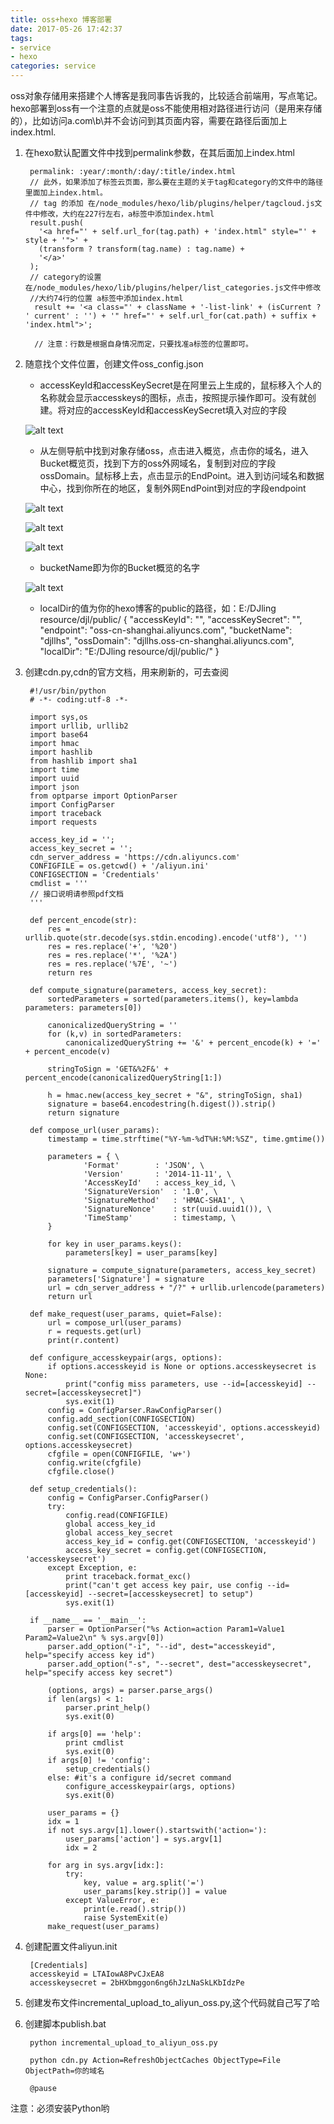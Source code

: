 ```yaml
---
title: oss+hexo 博客部署
date: 2017-05-26 17:42:37
tags:
- service
- hexo
categories: service
---
```

oss对象存储用来搭建个人博客是我同事告诉我的，比较适合前端用，写点笔记。hexo部署到oss有一个注意的点就是oss不能使用相对路径进行访问（是用来存储的），比如访问a.com\b\并不会访问到其页面内容，需要在路径后面加上index.html.
<!--- more --->

1. 在hexo默认配置文件中找到permalink参数，在其后面加上index.html

        permalink: :year/:month/:day/:title/index.html
        // 此外，如果添加了标签云页面，那么要在主题的关于tag和category的文件中的路径里面加上index.html。
        // tag 的添加 在/node_modules/hexo/lib/plugins/helper/tagcloud.js文件中修改，大约在227行左右，a标签中添加index.html
        result.push(
          '<a href="' + self.url_for(tag.path) + 'index.html" style="' + style + '">' +
          (transform ? transform(tag.name) : tag.name) +
          '</a>'
        );
        // category的设置 在/node_modules/hexo/lib/plugins/helper/list_categories.js文件中修改
        //大约74行的位置 a标签中添加index.html
         result += '<a class="' + className + '-list-link' + (isCurrent ? ' current' : '') + '" href="' + self.url_for(cat.path) + suffix + 'index.html">';

         // 注意：行数是根据自身情况而定，只要找准a标签的位置即可。

2. 随意找个文件位置，创建文件oss_config.json

    + accessKeyId和accessKeySecret是在阿里云上生成的，鼠标移入个人的名称就会显示accesskeys的图标，点击，按照提示操作即可。没有就创建。将对应的accessKeyId和accessKeySecret填入对应的字段

    ![alt text](/images/1.png)

    + 从左侧导航中找到对象存储oss，点击进入概览，点击你的域名，进入Bucket概览页，找到下方的oss外网域名，复制到对应的字段ossDomain。鼠标移上去，点击显示的EndPoint。进入到访问域名和数据中心，找到你所在的地区，复制外网EndPoint到对应的字段endpoint

    ![alt text](/images/2.png)

    ![alt text](/images/3.png)

    ![alt text](/images/4.png)

    + bucketName即为你的Bucket概览的名字

    ![alt text](/images/5.png)

    + localDir的值为你的hexo博客的public的路径，如：E:/DJling resource/djl/public/
          {
          "accessKeyId": "",
          "accessKeySecret": "",
          "endpoint": "oss-cn-shanghai.aliyuncs.com",
          "bucketName": "djllhs",
          "ossDomain": "djllhs.oss-cn-shanghai.aliyuncs.com",
          "localDir": "E:/DJling resource/djl/public/"
          }

3. 创建cdn.py,cdn的官方文档，用来刷新的，可去查阅

        #!/usr/bin/python
        # -*- coding:utf-8 -*-

        import sys,os
        import urllib, urllib2
        import base64
        import hmac
        import hashlib
        from hashlib import sha1
        import time
        import uuid
        import json
        from optparse import OptionParser
        import ConfigParser
        import traceback
        import requests

        access_key_id = '';
        access_key_secret = '';
        cdn_server_address = 'https://cdn.aliyuncs.com'
        CONFIGFILE = os.getcwd() + '/aliyun.ini'
        CONFIGSECTION = 'Credentials'
        cmdlist = '''
        // 接口说明请参照pdf文档
        '''

        def percent_encode(str):
            res = urllib.quote(str.decode(sys.stdin.encoding).encode('utf8'), '')
            res = res.replace('+', '%20')
            res = res.replace('*', '%2A')
            res = res.replace('%7E', '~')
            return res

        def compute_signature(parameters, access_key_secret):
            sortedParameters = sorted(parameters.items(), key=lambda parameters: parameters[0])

            canonicalizedQueryString = ''
            for (k,v) in sortedParameters:
                canonicalizedQueryString += '&' + percent_encode(k) + '=' + percent_encode(v)

            stringToSign = 'GET&%2F&' + percent_encode(canonicalizedQueryString[1:])

            h = hmac.new(access_key_secret + "&", stringToSign, sha1)
            signature = base64.encodestring(h.digest()).strip()
            return signature

        def compose_url(user_params):
            timestamp = time.strftime("%Y-%m-%dT%H:%M:%SZ", time.gmtime())

            parameters = { \
                    'Format'        : 'JSON', \
                    'Version'       : '2014-11-11', \
                    'AccessKeyId'   : access_key_id, \
                    'SignatureVersion'  : '1.0', \
                    'SignatureMethod'   : 'HMAC-SHA1', \
                    'SignatureNonce'    : str(uuid.uuid1()), \
                    'TimeStamp'         : timestamp, \
            }

            for key in user_params.keys():
                parameters[key] = user_params[key]

            signature = compute_signature(parameters, access_key_secret)
            parameters['Signature'] = signature
            url = cdn_server_address + "/?" + urllib.urlencode(parameters)
            return url

        def make_request(user_params, quiet=False):
            url = compose_url(user_params)
            r = requests.get(url)
            print(r.content)

        def configure_accesskeypair(args, options):
            if options.accesskeyid is None or options.accesskeysecret is None:
                print("config miss parameters, use --id=[accesskeyid] --secret=[accesskeysecret]")
                sys.exit(1)
            config = ConfigParser.RawConfigParser()
            config.add_section(CONFIGSECTION)
            config.set(CONFIGSECTION, 'accesskeyid', options.accesskeyid)
            config.set(CONFIGSECTION, 'accesskeysecret', options.accesskeysecret)
            cfgfile = open(CONFIGFILE, 'w+')
            config.write(cfgfile)
            cfgfile.close()

        def setup_credentials():
            config = ConfigParser.ConfigParser()
            try:
                config.read(CONFIGFILE)
                global access_key_id
                global access_key_secret
                access_key_id = config.get(CONFIGSECTION, 'accesskeyid')
                access_key_secret = config.get(CONFIGSECTION, 'accesskeysecret')
            except Exception, e:
                print traceback.format_exc()
                print("can't get access key pair, use config --id=[accesskeyid] --secret=[accesskeysecret] to setup")
                sys.exit(1)

        if __name__ == '__main__':
            parser = OptionParser("%s Action=action Param1=Value1 Param2=Value2\n" % sys.argv[0])
            parser.add_option("-i", "--id", dest="accesskeyid", help="specify access key id")
            parser.add_option("-s", "--secret", dest="accesskeysecret", help="specify access key secret")

            (options, args) = parser.parse_args()
            if len(args) < 1:
                parser.print_help()
                sys.exit(0)

            if args[0] == 'help':
                print cmdlist
                sys.exit(0)
            if args[0] != 'config':
                setup_credentials()
            else: #it's a configure id/secret command
                configure_accesskeypair(args, options)
                sys.exit(0)

            user_params = {}
            idx = 1
            if not sys.argv[1].lower().startswith('action='):
                user_params['action'] = sys.argv[1]
                idx = 2

            for arg in sys.argv[idx:]:
                try:
                    key, value = arg.split('=')
                    user_params[key.strip()] = value
                except ValueError, e:
                    print(e.read().strip())
                    raise SystemExit(e)
            make_request(user_params)

4. 创建配置文件aliyun.init

        [Credentials]
        accesskeyid = LTAIowA8PvCJxEA8
        accesskeysecret = 2bHXbmggon6ng6hJzLNaSkLKbIdzPe
5. 创建发布文件incremental_upload_to_aliyun_oss.py,这个代码就自己写了哈
6. 创建脚本publish.bat

        python incremental_upload_to_aliyun_oss.py

        python cdn.py Action=RefreshObjectCaches ObjectType=File ObjectPath=你的域名

        @pause

注意：必须安装Python哟
